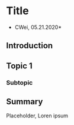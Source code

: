 # Title
* CWei, 05.21.2020*

## Introduction

## Topic 1

### Subtopic

## Summary
Placeholder, Loren ipsum
